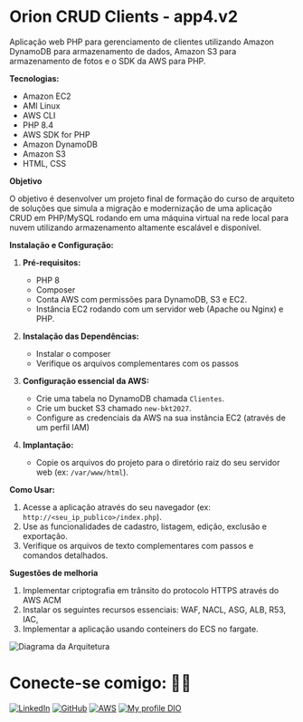 # Orion CRUD Clients - app4.v2

Aplicação web PHP para gerenciamento de clientes utilizando Amazon DynamoDB para armazenamento de dados, Amazon S3 para armazenamento de fotos e o SDK da AWS para PHP.

**Tecnologias:**

*   Amazon EC2
*   AMI Linux
*   AWS CLI
*   PHP 8.4
*   AWS SDK for PHP
*   Amazon DynamoDB
*   Amazon S3
*   HTML, CSS

**Objetivo**

O objetivo é desenvolver um projeto final de formação do curso de arquiteto de soluções que simula a migração e modernização de uma aplicação CRUD em PHP/MySQL rodando em uma máquina virtual na rede local para nuvem utilizando armazenamento altamente escalável e disponível.

**Instalação e Configuração:**

1.  **Pré-requisitos:**
   
    *   PHP 8
    *   Composer
    *   Conta AWS com permissões para DynamoDB, S3 e EC2.
    *   Instância EC2 rodando com um servidor web (Apache ou Nginx) e PHP.

3.  **Instalação das Dependências:**


    * Instalar o composer
    * Verifique os arquivos complementares com os passos

4.  **Configuração essencial da AWS:**
   
    *   Crie uma tabela no DynamoDB chamada `Clientes`.
    *   Crie um bucket S3 chamado `new-bkt2027`.
    *   Configure as credenciais da AWS na sua instância EC2 (através de um perfil IAM)

5.  **Implantação:**
   
    *   Copie os arquivos do projeto para o diretório raiz do seu servidor web (ex: `/var/www/html`).

**Como Usar:**

1.  Acesse a aplicação através do seu navegador (ex: `http://<seu_ip_publico>/index.php`).
2.  Use as funcionalidades de cadastro, listagem, edição, exclusão e exportação.
3.  Verifique os arquivos de texto complementares com passos e comandos detalhados.

**Sugestões de melhoria**

1. Implementar criptografia em trânsito do protocolo HTTPS através do AWS ACM
3. Instalar os seguintes recursos essenciais: WAF, NACL, ASG, ALB, R53, IAC,
4. Implementar a aplicação usando conteiners do ECS no fargate.


![Diagrama da Arquitetura](https://github.com/ralexandrecode/Orion-Applicacao-de-Registros-com-Foto/blob/main/digrama1-app4.v2.png)
# Conecte-se comigo: 🤝🏽
[![LinkedIn](https://img.shields.io/badge/LinkedIn-0077B5?style=for-the-badge&logo=linkedin&logoColor=white)](https://www.linkedin.com/in/ricardoalexandreprofissional/)
[![GitHub](https://img.shields.io/badge/GitHub-100000?style=for-the-badge&logo=github&logoColor=white)](https://github.com/ralexandrecode)
[![AWS](https://img.shields.io/badge/AWS-000.svg?style=for-the-badge&logo=amazon-aws&logoColor=white)](https://www.credly.com/users/ricardoalexandre.profissional/badges)
[![My profile DIO](https://img.shields.io/badge/-Meu%20Perfil%20na%20DIO-30A3DER?style=for-the-badge)](https://www.dio.me/users/ricardoalexandre_profissional)
